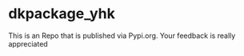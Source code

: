 # dkpackage_yhk
This is an Repo that is published via Pypi.org. Your feedback is really appreciated
